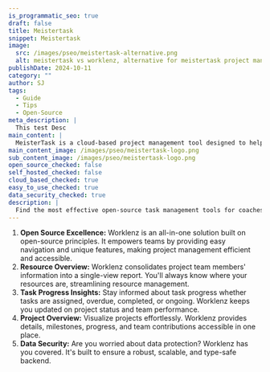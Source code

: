 ```yaml
---
is_programmatic_seo: true
draft: false
title: Meistertask
snippet: Meistertask
image:
  src: /images/pseo/meistertask-alternative.png
  alt: meistertask vs worklenz, alternative for meistertask project managemet tool, task management, resource management, productivity
publishDate: 2024-10-11
category: ""
author: SJ
tags:
  - Guide
  - Tips
  - Open-Source
meta_description: |
  This test Desc
main_content: |
  MeisterTask is a cloud-based project management tool designed to help teams collaborate effectively and efficiently. It offers a simple and intuitive interface with features like Kanban boards, task lists, and time tracking.
main_content_image: /images/pseo/meistertask-logo.png
sub_content_image: /images/pseo/meistertask-logo.png
open_source_checked: false
self_hosted_checked: false
cloud_based_checked: true
easy_to_use_checked: true
data_security_checked: true
description: |
  Find the most effective open-source task management tools for coaches on our platform. Simplify your coaching tasks and boost productivity with these tools.
---
```

1. **Open Source Excellence:** Worklenz is an all-in-one solution built on open-source principles. It empowers teams by providing easy navigation and unique features, making project management efficient and accessible.
2. **Resource Overview:** Worklenz consolidates project team members' information into a single-view report. You'll always know where your resources are, streamlining resource management.
3. **Task Progress Insights:** Stay informed about task progress whether tasks are assigned, overdue, completed, or ongoing. Worklenz keeps you updated on project status and team performance.
4. **Project Overview:** Visualize projects effortlessly. Worklenz provides details, milestones, progress, and team contributions accessible in one place.
5. **Data Security:** Are you worried about data protection? Worklenz has you covered. It's built to ensure a robust, scalable, and type-safe backend.